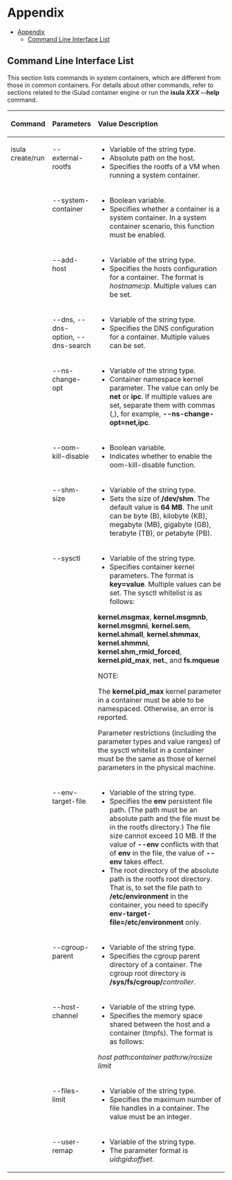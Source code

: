 # Appendix

- [Appendix](#appendix)
    - [Command Line Interface List](#command-line-interface-list)

## Command Line Interface List

This section lists commands in system containers, which are different from those in common containers. For details about other commands, refer to sections related to the iSulad container engine or run the  **isula _XXX_ --help**  command.

<table><thead align="left"><tr id="en-us_topic_0182200851_row106622062718"><th class="cellrowborder" valign="top" width="15.909999999999998%" id="mcps1.1.4.1.1"><p id="en-us_topic_0182200851_p66628072719"><a name="en-us_topic_0182200851_p66628072719"></a><a name="en-us_topic_0182200851_p66628072719"></a><strong id="en-us_topic_0182200851_b18161020581"><a name="en-us_topic_0182200851_b18161020581"></a><a name="en-us_topic_0182200851_b18161020581"></a>Command</strong></p>
</th>
<th class="cellrowborder" valign="top" width="20.96%" id="mcps1.1.4.1.2"><p id="en-us_topic_0182200851_p180520291382"><a name="en-us_topic_0182200851_p180520291382"></a><a name="en-us_topic_0182200851_p180520291382"></a>Parameters</p>
</th>
<th class="cellrowborder" valign="top" width="63.129999999999995%" id="mcps1.1.4.1.3"><p id="en-us_topic_0182200851_p16630017279"><a name="en-us_topic_0182200851_p16630017279"></a><a name="en-us_topic_0182200851_p16630017279"></a><strong id="en-us_topic_0182200851_b1395042317817"><a name="en-us_topic_0182200851_b1395042317817"></a><a name="en-us_topic_0182200851_b1395042317817"></a>Value Description</strong></p>
</th>
</tr>
</thead>
<tbody><tr id="en-us_topic_0182200851_row1566315011273"><td class="cellrowborder" rowspan="13" valign="top" width="15.909999999999998%" headers="mcps1.1.4.1.1 "><p id="en-us_topic_0182200851_p19663103273"><a name="en-us_topic_0182200851_p19663103273"></a><a name="en-us_topic_0182200851_p19663103273"></a>isula create/run</p>
</td>
<td class="cellrowborder" valign="top" width="20.96%" headers="mcps1.1.4.1.2 "><p id="en-us_topic_0182200851_p13133631162711"><a name="en-us_topic_0182200851_p13133631162711"></a><a name="en-us_topic_0182200851_p13133631162711"></a>--external-rootfs</p>
</td>
<td class="cellrowborder" valign="top" width="63.129999999999995%" headers="mcps1.1.4.1.3 "><a name="en-us_topic_0182200851_ul9563151193112"></a><a name="en-us_topic_0182200851_ul9563151193112"></a><ul id="en-us_topic_0182200851_ul9563151193112"><li>Variable of the string type.</li><li>Absolute path on the host.</li><li>Specifies the rootfs of a VM when running a system container.</li></ul>
</td>
</tr>
<tr id="en-us_topic_0182200851_row16284133542717"><td class="cellrowborder" valign="top" headers="mcps1.1.4.1.1 "><p id="en-us_topic_0182200851_p1244444320276"><a name="en-us_topic_0182200851_p1244444320276"></a><a name="en-us_topic_0182200851_p1244444320276"></a>--system-container</p>
</td>
<td class="cellrowborder" valign="top" headers="mcps1.1.4.1.2 "><a name="en-us_topic_0182200851_ul29491493213"></a><a name="en-us_topic_0182200851_ul29491493213"></a><ul id="en-us_topic_0182200851_ul29491493213"><li>Boolean variable.</li><li>Specifies whether a container is a system container. In a system container scenario, this function must be enabled.</li></ul>
</td>
</tr>
<tr id="en-us_topic_0182200851_row73694524302"><td class="cellrowborder" valign="top" headers="mcps1.1.4.1.1 "><p id="en-us_topic_0182200851_p84168531305"><a name="en-us_topic_0182200851_p84168531305"></a><a name="en-us_topic_0182200851_p84168531305"></a>--add-host</p>
</td>
<td class="cellrowborder" valign="top" headers="mcps1.1.4.1.2 "><a name="en-us_topic_0182200851_ul599565718433"></a><a name="en-us_topic_0182200851_ul599565718433"></a><ul id="en-us_topic_0182200851_ul599565718433"><li>Variable of the string type.</li><li>Specifies the hosts configuration for a container. The format is <em id="en-us_topic_0182200851_i1917619362501"><a name="en-us_topic_0182200851_i1917619362501"></a><a name="en-us_topic_0182200851_i1917619362501"></a>hostname</em><strong id="en-us_topic_0182200851_b560311311504"><a name="en-us_topic_0182200851_b560311311504"></a><a name="en-us_topic_0182200851_b560311311504"></a>:</strong><em id="en-us_topic_0182200851_i1852274411506"><a name="en-us_topic_0182200851_i1852274411506"></a><a name="en-us_topic_0182200851_i1852274411506"></a>ip</em>. Multiple values can be set.</li></ul>
</td>
</tr>
<tr id="en-us_topic_0182200851_row136653112315"><td class="cellrowborder" valign="top" headers="mcps1.1.4.1.1 "><p id="en-us_topic_0182200851_p14571723318"><a name="en-us_topic_0182200851_p14571723318"></a><a name="en-us_topic_0182200851_p14571723318"></a>--dns, --dns-option, --dns-search</p>
</td>
<td class="cellrowborder" valign="top" headers="mcps1.1.4.1.2 "><a name="en-us_topic_0182200851_ul1203182244412"></a><a name="en-us_topic_0182200851_ul1203182244412"></a><ul id="en-us_topic_0182200851_ul1203182244412"><li>Variable of the string type.</li><li>Specifies the DNS configuration for a container. Multiple values can be set.</li></ul>
</td>
</tr>
<tr id="en-us_topic_0182200851_row2222848182715"><td class="cellrowborder" valign="top" headers="mcps1.1.4.1.1 "><p id="en-us_topic_0182200851_p182891218289"><a name="en-us_topic_0182200851_p182891218289"></a><a name="en-us_topic_0182200851_p182891218289"></a>--ns-change-opt</p>
</td>
<td class="cellrowborder" valign="top" headers="mcps1.1.4.1.2 "><a name="en-us_topic_0182200851_ul4651332104415"></a><a name="en-us_topic_0182200851_ul4651332104415"></a><ul id="en-us_topic_0182200851_ul4651332104415"><li>Variable of the string type.</li><li>Container namespace kernel parameter. The value can only be <strong id="en-us_topic_0182200851_b2640012087"><a name="en-us_topic_0182200851_b2640012087"></a><a name="en-us_topic_0182200851_b2640012087"></a>net</strong> or <strong id="en-us_topic_0182200851_b105501731187"><a name="en-us_topic_0182200851_b105501731187"></a><a name="en-us_topic_0182200851_b105501731187"></a>ipc</strong>. If multiple values are set, separate them with commas (,), for example, <strong id="en-us_topic_0182200851_b103659915810"><a name="en-us_topic_0182200851_b103659915810"></a><a name="en-us_topic_0182200851_b103659915810"></a>--ns-change-opt=net,ipc</strong>.</li></ul>
</td>
</tr>
<tr id="en-us_topic_0182200851_row1165111213119"><td class="cellrowborder" valign="top" headers="mcps1.1.4.1.1 "><p id="en-us_topic_0182200851_p82999175019"><a name="en-us_topic_0182200851_p82999175019"></a><a name="en-us_topic_0182200851_p82999175019"></a>--oom-kill-disable</p>
</td>
<td class="cellrowborder" valign="top" headers="mcps1.1.4.1.2 "><a name="en-us_topic_0182200851_ul7426436445"></a><a name="en-us_topic_0182200851_ul7426436445"></a><ul id="en-us_topic_0182200851_ul7426436445"><li>Boolean variable.</li><li>Indicates whether to enable the oom-kill-disable function.</li></ul>
</td>
</tr>
<tr id="en-us_topic_0182200851_row104632712116"><td class="cellrowborder" valign="top" headers="mcps1.1.4.1.1 "><p id="en-us_topic_0182200851_p1813461625011"><a name="en-us_topic_0182200851_p1813461625011"></a><a name="en-us_topic_0182200851_p1813461625011"></a>--shm-size</p>
</td>
<td class="cellrowborder" valign="top" headers="mcps1.1.4.1.2 "><a name="en-us_topic_0182200851_ul116272884512"></a><a name="en-us_topic_0182200851_ul116272884512"></a><ul id="en-us_topic_0182200851_ul116272884512"><li>Variable of the string type.</li><li>Sets the size of <strong id="en-us_topic_0182200851_b108381026583"><a name="en-us_topic_0182200851_b108381026583"></a><a name="en-us_topic_0182200851_b108381026583"></a>/dev/shm</strong>. The default value is <strong id="en-us_topic_0182200851_b04361358814"><a name="en-us_topic_0182200851_b04361358814"></a><a name="en-us_topic_0182200851_b04361358814"></a>64 MB</strong>. The unit can be byte (B), kilobyte (KB), megabyte (MB), gigabyte (GB), terabyte (TB), or petabyte (PB).</li></ul>
</td>
</tr>
<tr id="en-us_topic_0182200851_row16585112119283"><td class="cellrowborder" valign="top" headers="mcps1.1.4.1.1 "><p id="en-us_topic_0182200851_p1615315468296"><a name="en-us_topic_0182200851_p1615315468296"></a><a name="en-us_topic_0182200851_p1615315468296"></a>--sysctl</p>
</td>
<td class="cellrowborder" valign="top" headers="mcps1.1.4.1.2 "><a name="en-us_topic_0182200851_ul1049333019450"></a><a name="en-us_topic_0182200851_ul1049333019450"></a><ul id="en-us_topic_0182200851_ul1049333019450"><li>Variable of the string type.</li><li>Specifies container kernel parameters. The format is <strong id="en-us_topic_0182200851_b13199142535317"><a name="en-us_topic_0182200851_b13199142535317"></a><a name="en-us_topic_0182200851_b13199142535317"></a>key=value</strong>. Multiple values can be set. The sysctl whitelist is as follows:</li></ul>
<p id="en-us_topic_0182200851_p12153124682910"><a name="en-us_topic_0182200851_p12153124682910"></a><a name="en-us_topic_0182200851_p12153124682910"></a><strong id="en-us_topic_0182200851_b6638192131117"><a name="en-us_topic_0182200851_b6638192131117"></a><a name="en-us_topic_0182200851_b6638192131117"></a>kernel.msgmax</strong>, <strong id="en-us_topic_0182200851_b8694131541112"><a name="en-us_topic_0182200851_b8694131541112"></a><a name="en-us_topic_0182200851_b8694131541112"></a>kernel.msgmnb</strong>, <strong id="en-us_topic_0182200851_b15991720141118"><a name="en-us_topic_0182200851_b15991720141118"></a><a name="en-us_topic_0182200851_b15991720141118"></a>kernel.msgmni</strong>, <strong id="en-us_topic_0182200851_b2072042317116"><a name="en-us_topic_0182200851_b2072042317116"></a><a name="en-us_topic_0182200851_b2072042317116"></a>kernel.sem</strong>, <strong id="en-us_topic_0182200851_b18928157181313"><a name="en-us_topic_0182200851_b18928157181313"></a><a name="en-us_topic_0182200851_b18928157181313"></a>kernel.shmall</strong>, <strong id="en-us_topic_0182200851_b1824819275138"><a name="en-us_topic_0182200851_b1824819275138"></a><a name="en-us_topic_0182200851_b1824819275138"></a>kernel.shmmax</strong>, <strong id="en-us_topic_0182200851_b193201916161319"><a name="en-us_topic_0182200851_b193201916161319"></a><a name="en-us_topic_0182200851_b193201916161319"></a>kernel.shmmni</strong>, <strong id="en-us_topic_0182200851_b184081032191315"><a name="en-us_topic_0182200851_b184081032191315"></a><a name="en-us_topic_0182200851_b184081032191315"></a>kernel.shm_rmid_forced</strong>, <strong id="en-us_topic_0182200851_b3793163618133"><a name="en-us_topic_0182200851_b3793163618133"></a><a name="en-us_topic_0182200851_b3793163618133"></a>kernel.pid_max</strong>, <strong id="en-us_topic_0182200851_b2737839151312"><a name="en-us_topic_0182200851_b2737839151312"></a><a name="en-us_topic_0182200851_b2737839151312"></a>net.</strong>, and <strong id="en-us_topic_0182200851_b16513245131317"><a name="en-us_topic_0182200851_b16513245131317"></a><a name="en-us_topic_0182200851_b16513245131317"></a>fs.mqueue</strong></p>
<div class="note" id="en-us_topic_0182200851_note72211527326"><a name="en-us_topic_0182200851_note72211527326"></a><a name="en-us_topic_0182200851_note72211527326"></a><span class="notetitle"> NOTE: </span><div class="notebody"><p id="en-us_topic_0182200851_p1723145210324"><a name="en-us_topic_0182200851_p1723145210324"></a><a name="en-us_topic_0182200851_p1723145210324"></a>The <strong id="en-us_topic_0182200851_b20727015125414"><a name="en-us_topic_0182200851_b20727015125414"></a><a name="en-us_topic_0182200851_b20727015125414"></a>kernel.pid_max</strong> kernel parameter in a container must be able to be namespaced. Otherwise, an error is reported.</p>
<p id="en-us_topic_0182200851_p109360115251"><a name="en-us_topic_0182200851_p109360115251"></a><a name="en-us_topic_0182200851_p109360115251"></a>Parameter restrictions (including the parameter types and value ranges) of the sysctl whitelist in a container must be the same as those of kernel parameters in the physical machine.</p>
</div></div>
</td>
</tr>
<tr id="en-us_topic_0182200851_row785516578292"><td class="cellrowborder" valign="top" headers="mcps1.1.4.1.1 "><p id="en-us_topic_0182200851_p4481659122913"><a name="en-us_topic_0182200851_p4481659122913"></a><a name="en-us_topic_0182200851_p4481659122913"></a>--env-target-file</p>
</td>
<td class="cellrowborder" valign="top" headers="mcps1.1.4.1.2 "><a name="en-us_topic_0182200851_ul548533917455"></a><a name="en-us_topic_0182200851_ul548533917455"></a><ul id="en-us_topic_0182200851_ul548533917455"><li>Variable of the string type.</li><li>Specifies the <strong id="en-us_topic_0182200851_b177147453159"><a name="en-us_topic_0182200851_b177147453159"></a><a name="en-us_topic_0182200851_b177147453159"></a>env</strong> persistent file path. (The path must be an absolute path and the file must be in the rootfs directory.) The file size cannot exceed 10 MB. If the value of <strong id="en-us_topic_0182200851_b2325106201815"><a name="en-us_topic_0182200851_b2325106201815"></a><a name="en-us_topic_0182200851_b2325106201815"></a>--env</strong> conflicts with that of <strong id="en-us_topic_0182200851_b15566692184"><a name="en-us_topic_0182200851_b15566692184"></a><a name="en-us_topic_0182200851_b15566692184"></a>env</strong> in the file, the value of <strong id="en-us_topic_0182200851_b14901201691816"><a name="en-us_topic_0182200851_b14901201691816"></a><a name="en-us_topic_0182200851_b14901201691816"></a>--env</strong> takes effect.</li><li>The root directory of the absolute path is the rootfs root directory. That is, to set the file path to <strong id="en-us_topic_0182200851_b88958416182"><a name="en-us_topic_0182200851_b88958416182"></a><a name="en-us_topic_0182200851_b88958416182"></a>/etc/environment</strong> in the container, you need to specify <strong id="en-us_topic_0182200851_b31111148171812"><a name="en-us_topic_0182200851_b31111148171812"></a><a name="en-us_topic_0182200851_b31111148171812"></a>env-target-file=/etc/environment</strong> only.</li></ul>
</td>
</tr>
<tr id="en-us_topic_0182200851_row6385192913114"><td class="cellrowborder" valign="top" headers="mcps1.1.4.1.1 "><p id="en-us_topic_0182200851_p738518292315"><a name="en-us_topic_0182200851_p738518292315"></a><a name="en-us_topic_0182200851_p738518292315"></a>--cgroup-parent</p>
</td>
<td class="cellrowborder" valign="top" headers="mcps1.1.4.1.2 "><a name="en-us_topic_0182200851_ul12599144954515"></a><a name="en-us_topic_0182200851_ul12599144954515"></a><ul id="en-us_topic_0182200851_ul12599144954515"><li>Variable of the string type.</li><li>Specifies the cgroup parent directory of a container. The cgroup root directory is <strong id="en-us_topic_0182200851_b19448134095418"><a name="en-us_topic_0182200851_b19448134095418"></a><a name="en-us_topic_0182200851_b19448134095418"></a>/sys/fs/cgroup/</strong><em id="en-us_topic_0182200851_i1273654375411"><a name="en-us_topic_0182200851_i1273654375411"></a><a name="en-us_topic_0182200851_i1273654375411"></a>controller</em>.</li></ul>
</td>
</tr>
<tr id="en-us_topic_0182200851_row683110439325"><td class="cellrowborder" valign="top" headers="mcps1.1.4.1.1 "><p id="en-us_topic_0182200851_p188311043163218"><a name="en-us_topic_0182200851_p188311043163218"></a><a name="en-us_topic_0182200851_p188311043163218"></a>--host-channel</p>
</td>
<td class="cellrowborder" valign="top" headers="mcps1.1.4.1.2 "><a name="en-us_topic_0182200851_ul79431858144512"></a><a name="en-us_topic_0182200851_ul79431858144512"></a><ul id="en-us_topic_0182200851_ul79431858144512"><li>Variable of the string type.</li><li>Specifies the memory space shared between the host and a container (tmpfs). The format is as follows:</li></ul>
<p id="en-us_topic_0182200851_p890713489326"><a name="en-us_topic_0182200851_p890713489326"></a><a name="en-us_topic_0182200851_p890713489326"></a><em id="en-us_topic_0182200851_i178695407572"><a name="en-us_topic_0182200851_i178695407572"></a><a name="en-us_topic_0182200851_i178695407572"></a>host path</em><strong id="en-us_topic_0182200851_b97435307574"><a name="en-us_topic_0182200851_b97435307574"></a><a name="en-us_topic_0182200851_b97435307574"></a>:</strong><em id="en-us_topic_0182200851_i196621344115715"><a name="en-us_topic_0182200851_i196621344115715"></a><a name="en-us_topic_0182200851_i196621344115715"></a>container path</em><strong id="en-us_topic_0182200851_b432773325718"><a name="en-us_topic_0182200851_b432773325718"></a><a name="en-us_topic_0182200851_b432773325718"></a>:</strong><em id="en-us_topic_0182200851_i20622547105720"><a name="en-us_topic_0182200851_i20622547105720"></a><a name="en-us_topic_0182200851_i20622547105720"></a>rw/ro</em><strong id="en-us_topic_0182200851_b39191737165718"><a name="en-us_topic_0182200851_b39191737165718"></a><a name="en-us_topic_0182200851_b39191737165718"></a>:</strong><em id="en-us_topic_0182200851_i547115019571"><a name="en-us_topic_0182200851_i547115019571"></a><a name="en-us_topic_0182200851_i547115019571"></a>size limit</em></p>
</td>
</tr>
<tr id="en-us_topic_0182200851_row69531255173313"><td class="cellrowborder" valign="top" headers="mcps1.1.4.1.1 "><p id="en-us_topic_0182200851_p5953145533310"><a name="en-us_topic_0182200851_p5953145533310"></a><a name="en-us_topic_0182200851_p5953145533310"></a>--files-limit</p>
</td>
<td class="cellrowborder" valign="top" headers="mcps1.1.4.1.2 "><a name="en-us_topic_0182200851_ul187604954614"></a><a name="en-us_topic_0182200851_ul187604954614"></a><ul id="en-us_topic_0182200851_ul187604954614"><li>Variable of the string type.</li><li>Specifies the maximum number of file handles in a container. The value must be an integer.</li></ul>
</td>
</tr>
<tr id="en-us_topic_0182200851_row12779102883511"><td class="cellrowborder" valign="top" headers="mcps1.1.4.1.1 "><p id="en-us_topic_0182200851_p08101647154218"><a name="en-us_topic_0182200851_p08101647154218"></a><a name="en-us_topic_0182200851_p08101647154218"></a>--user-remap</p>
</td>
<td class="cellrowborder" valign="top" headers="mcps1.1.4.1.2 "><a name="en-us_topic_0182200851_ul11570181919467"></a><a name="en-us_topic_0182200851_ul11570181919467"></a><ul id="en-us_topic_0182200851_ul11570181919467"><li>Variable of the string type.</li><li>The parameter format is <em id="en-us_topic_0182200851_i10515346912"><a name="en-us_topic_0182200851_i10515346912"></a><a name="en-us_topic_0182200851_i10515346912"></a>uid</em><strong id="en-us_topic_0182200851_b1883613441795"><a name="en-us_topic_0182200851_b1883613441795"></a><a name="en-us_topic_0182200851_b1883613441795"></a>:</strong><em id="en-us_topic_0182200851_i044312380910"><a name="en-us_topic_0182200851_i044312380910"></a><a name="en-us_topic_0182200851_i044312380910"></a>gid</em><strong id="en-us_topic_0182200851_b88941649494"><a name="en-us_topic_0182200851_b88941649494"></a><a name="en-us_topic_0182200851_b88941649494"></a>:</strong><em id="en-us_topic_0182200851_i132911841598"><a name="en-us_topic_0182200851_i132911841598"></a><a name="en-us_topic_0182200851_i132911841598"></a>offset</em>.</li></ul>
</td>
</tr>
</tbody>
</table>
